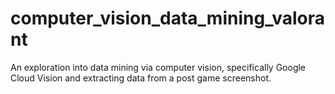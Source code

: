 # computer_vision_data_mining_valorant
An exploration into data mining via computer vision, specifically Google Cloud Vision and extracting data from a post game screenshot.

